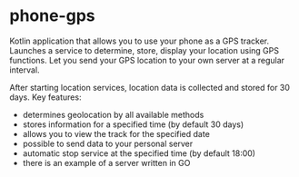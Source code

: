 # phone-gps
Kotlin application that allows you to use your phone as a GPS tracker. Launches a service to determine, store, display your location using GPS functions. Let you send your GPS location to your own server at a regular interval.

After starting location services, location data is collected and stored for 30 days.
Key features:
- determines geolocation by all available methods
- stores information for a specified time (by default 30 days)
- allows you to view the track for the specified date
- possible to send data to your personal server
- automatic stop service at the specified time (by default 18:00)
- there is an example of a server written in GO

